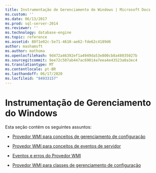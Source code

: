 ```yaml
---
title: Instrumentação de Gerenciamento do Windows | Microsoft Docs
ms.custom: ''
ms.date: 06/13/2017
ms.prod: sql-server-2014
ms.reviewer: ''
ms.technology: database-engine
ms.topic: reference
ms.assetid: 80f1e02c-5e71-4610-ae62-fde62c4189d6
author: mashamsft
ms.author: mathoma
ms.openlocfilehash: 9d472a46392ef1a4949da53e800cb8a48035027b
ms.sourcegitcommit: 9ee72c507ab447ac69014a7eea4e43523a0a3ec4
ms.translationtype: MT
ms.contentlocale: pt-BR
ms.lasthandoff: 06/17/2020
ms.locfileid: "84933157"
---
```

# <a name="windows-management-instrumentation"></a>Instrumentação de Gerenciamento do Windows
  Esta seção contém os seguintes assuntos:  
  
-   [Provedor WMI para conceitos de gerenciamento de configuração](../../relational-databases/wmi-provider-configuration/wmi-provider-for-configuration-management.md)  
  
-   [Provedor WMI para conceitos de eventos de servidor](../../relational-databases/wmi-provider-server-events/wmi-provider-for-server-events-concepts.md)  
  
-   [Eventos e erros do Provedor WMI](../../relational-databases/native-client-ole-db-errors/errors.md)  
  
-   [Provedor WMI para classes de gerenciamento de configuração](../../relational-databases/wmi-provider-configuration-classes/wmi-provider-for-configuration-management-classes.md)  
  
  
